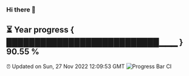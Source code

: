 ### Hi there 👋
⏳ Year progress { ███████████████████████████▁▁▁ } 90.55 %
---
⏰ Updated on Sun, 27 Nov 2022 12:09:53 GMT
![Progress Bar CI](https://github.com/Moyi321/Moyi321/workflows/Progress%20Bar%20CI/badge.svg)
